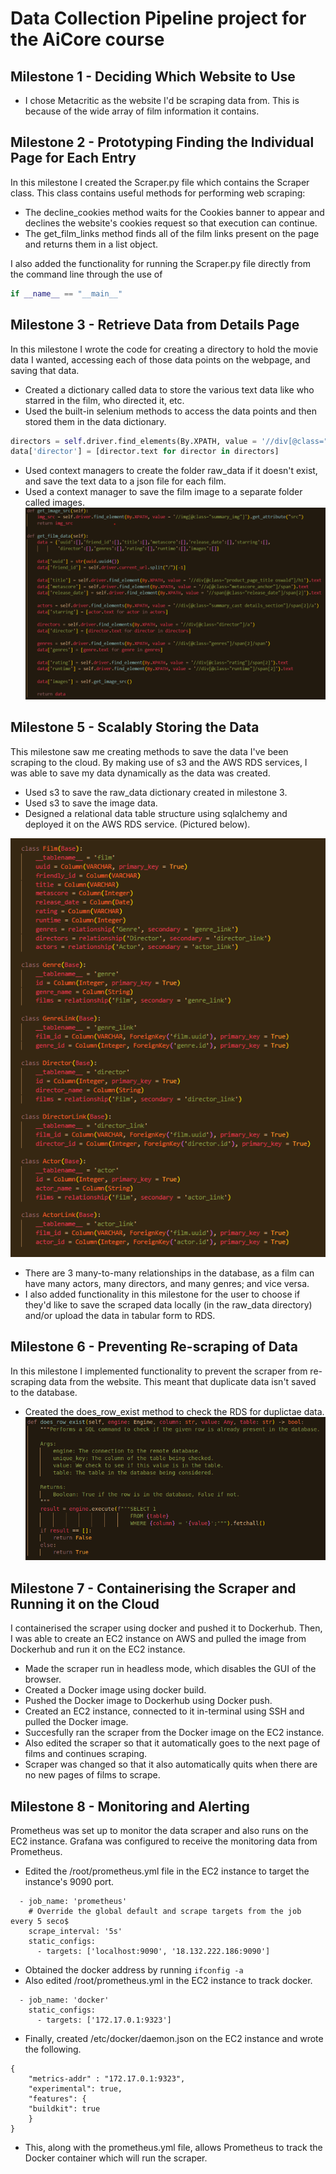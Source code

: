 # Data Collection Pipeline project for the AiCore course

## Milestone 1 - Deciding Which Website to Use
- I chose Metacritic as the website I'd be scraping data from. This is because of the wide array of film information it contains.


## Milestone 2 - Prototyping Finding the Individual Page for Each Entry
In this milestone I created the Scraper.py file which contains the Scraper class. This class contains useful methods for performing web scraping:
- The decline_cookies method waits for the Cookies banner to appear and declines the website's cookies request so that execution can continue.
- The get_film_links method finds all of the film links present on the page and returns them in a list object.

I also added the functionality for running the Scraper.py file directly from the command line through the use of 
```python
if __name__ == "__main__"
```


## Milestone 3 - Retrieve Data from Details Page
In this milestone I wrote the code for creating a directory to hold the movie data I wanted,  accessing each of those data points on the webpage, and saving that data.
- Created a dictionary called data to store the various text data like who starred in the film, who directed it, etc.
- Used the built-in selenium methods to access the data points and then stored them in the data dictionary.
```python
directors = self.driver.find_elements(By.XPATH, value = '//div[@class="director"]/a')
data['director'] = [director.text for director in directors]
```
- Used context managers to create the folder raw_data if it doesn't exist, and save the text data to a json file for each film.
- Used a context manager to save the film image to a separate folder called images.
![plot](readme_images/save_details.png)



## Milestone 5 - Scalably Storing the Data
This milestone saw me creating methods to save the data I've been scraping to the cloud. By making use of s3 and the AWS RDS services, I was able to save my data dynamically as the data was created.
- Used s3 to save the raw_data dictionary created in milestone 3.
- Used s3 to save the image data.
- Designed a relational data table structure using sqlalchemy and deployed it on the AWS RDS service. (Pictured below).

![tables](readme_images/table_structure.png)
- There are 3 many-to-many relationships in the database, as a film can have many actors, many directors, and many genres; and vice versa. 
- I also added functionality in this milestone for the user to choose if they'd like to save the scraped data locally (in the raw_data directory) and/or upload the data in tabular form to RDS.



## Milestone 6 - Preventing Re-scraping of Data
In this milestone I implemented functionality to prevent the scraper from re-scraping data from the website. This meant that duplicate data isn't saved to the database.
- Created the does_row_exist method to check the RDS for duplictae data.
![does_row_exist](readme_images/does_row_exist.png)




## Milestone 7 - Containerising the Scraper and Running it on the Cloud
I containerised the scraper using docker and pushed it to Dockerhub. Then, I was able to create an EC2 instance on AWS and pulled the image from Dockerhub and run it on the EC2 instance.
- Made the scraper run in headless mode, which disables the GUI of the browser.
- Created a Docker image using docker build.
- Pushed the Docker image to Dockerhub using Docker push.
- Created an EC2 instance, connected to it in-terminal using SSH and pulled the Docker image.
- Succesfully ran the scraper from the Docker image on the EC2 instance.
- Also edited the scraper so that it automatically goes to the next page of films and continues scraping.
- Scraper was changed so that it also automatically quits when there are no new pages of films to scrape.


## Milestone 8 - Monitoring and Alerting
Prometheus was set up to monitor the data scraper and also runs on the EC2 instance. Grafana was configured to receive the monitoring data from Prometheus.
- Edited the /root/prometheus.yml file in the EC2 instance to target the instance's 9090 port.
```
  - job_name: 'prometheus'
    # Override the global default and scrape targets from the job every 5 seco$
    scrape_interval: '5s'
    static_configs:
      - targets: ['localhost:9090', '18.132.222.186:9090']
```
- Obtained the docker address by running `ifconfig -a`
- Also edited /root/prometheus.yml in the EC2 instance to track docker.
```
  - job_name: 'docker'
    static_configs:
      - targets: ['172.17.0.1:9323']
```

- Finally, created /etc/docker/daemon.json on the EC2 instance and wrote the following.
```
{
    "metrics-addr" : "172.17.0.1:9323",
    "experimental": true,
    "features": {
    "buildkit": true
    }
}
```
- This, along with the prometheus.yml file, allows Prometheus to track the Docker container which will run the scraper.


